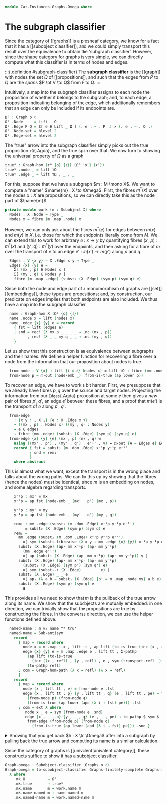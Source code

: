 <!--
```agda
open import Cat.Instances.Graphs.Representable
open import Cat.Instances.Graphs.Limits
open import Cat.Instances.Graphs
open import Cat.Diagram.Omega
open import Cat.Prelude

import Cat.Displayed.Instances.Subobjects.Reasoning as Sub

open Graph-hom
open Graph
```
-->

```agda
module Cat.Instances.Graphs.Omega where
```

# The subgraph classifier

<!--
```agda
private
  module _ {o ℓ} where open Sub (Graphs-pullbacks {o} {ℓ}) public

  variable
    o ℓ o' ℓ' : Level
    X Y Z : Graph o ℓ
```
-->

Since the category of [[graphs]] is a presheaf category, we know for a
fact that it has a [[subobject classifier]], and we could simply
transport this result over the equivalence to obtain the 'subgraph
classifier'. However, since the shape category for graphs is very
simple, we can directly compute what this classifier is in terms of nodes
and edges.

:::{.definition #subgraph-classifier}
The **subgraph classifier** is the [[graph]] with nodes the set $\Omega$
of [[propositions]], and such that the edges from $P$ to $Q$ are the
*spans* $P \ot V \to Q$ from $P$ to $Q$.
:::

Intuitively, a map into the subgraph classifier assigns to each node the
proposition of whether it belongs to the subgraph; and, to each edge, a
proposition indicating belonging of the edge, which additionally
remembers that an edge can only be included if its endpoints are.

```agda
Ωᴳ : Graph o ℓ
Ωᴳ .Node     = Lift _ Ω
Ωᴳ .Edge P Q = Σ[ e ∈ Lift _ Ω ] (⌞ e ⌟ → ⌞ P ⌟) × (⌞ e ⌟ → ⌞ Q ⌟)
Ωᴳ .Node-set = hlevel 2
Ωᴳ .Edge-set = hlevel 2
```

The "true" arrow into the subgraph classifier simply picks out the true
proposition `⊤Ω`{.Agda}, and the true span over that. We now turn to
showing the universal property of $\Omega$ as a graph.

```agda
trueᴳ : Graph-hom (⊤ᴳ {o} {ℓ}) (Ωᴳ {o'} {ℓ'})
trueᴳ .node _ = lift ⊤Ω
trueᴳ .edge _ = lift ⊤Ω , _ , _
```

<!--
```agda
private
  tru' : Subobject (Ωᴳ {o'} {ℓ'})
  tru' = point→subobject Graphs-finitely-complete Graphs-is-category trueᴳ
```
-->

For this, suppose that we have a subgraph $m : M \mono X$. We want to
compute a "name" $\name{m} : X \to \Omega$. First, the fibres $m^*(x)$
over the nodes $x : X$ are propositions, so we can directly take this as
the node part of $\name{m}$.

```agda
private module work (m : Subobject X) where
  Nodes : X .Node → Type _
  Nodes x = fibre (m .map .node) x
```

However, we can only ask about the fibres $m^*(e)$ for edges between
$m(x)$ and $m(y)$ in $X$, i.e. those for which the endpoints literally
come from $M$. We can extend this to work for arbitrary $e : x \to y$ by
quantifying fibres $(x', p) : m^*(x)$ and $(y', q) : m^*(y)$ over the
endpoints, and then asking for a fibre of $m$ over the transport of $e$
to an edge $e' : m(x') \to m(y')$ along $p$ and $q$.

```agda
  Edges : ∀ {x y} → X .Edge x y → Type _
  Edges {x} {y} e =
    Σ[ (mx , p) ∈ Nodes x ]
    Σ[ (my , q) ∈ Nodes y ]
    fibre (m .map .edge) (subst₂ (X .Edge) (sym p) (sym q) e)
```

Since both the node and edge part of a monomorphism of graphs are
[[set]] [[embeddings]], these types are propositions; and, by
construction, our predicate on edges implies that both endpoints are
also included. We thus have a map into the subgraph classifier.

<!--
```agda
  open Subobject m renaming (map to mm) using ()

  node-emb : is-embedding (mm .node)
  node-emb = is-monic→node-is-embedding (m .monic)

  edge-emb : ∀ {x y} → is-embedding (mm .edge {x} {y})
  edge-emb = is-monic→edge-is-embedding (m .monic)

  nodes : X .Node → Ω
  nodes x = elΩ (Nodes x)

  Edges-is-prop : ∀ {x y} {e : X .Edge x y} → is-prop (Edges e)
  Edges-is-prop = Σ-is-hlevel 1 (node-emb _) λ _ → Σ-is-hlevel 1 (node-emb _) λ _ → edge-emb _

  edges : ∀ {x y} → X .Edge x y → Ω
  edges e = elΩ (Edges e)
```
-->

```agda
  name : Graph-hom X (Ωᴳ {o} {ℓ})
  name .node x = lift (nodes x)
  name .edge {x} {y} e = record
    { fst = lift (edges e)
    ; snd = rec! (λ mx p _ _ _ _ → inc (mx , p))
          , rec! (λ _ _ my q _ _ → inc (my , q))
    }
```

Let us show that this construction is an equivalence between subgraphs
and their names. We define a helper function for recovering a fibre over
a node from the information that our proposition about nodes is true.

```agda
  from-node : ∀ {x} → lift {ℓ = ℓ} (nodes x) ≡ lift ⊤Ω → fibre (mm .node) x
  from-node p = □-out (node-emb _) (from-is-true (ap lower p))
```

To recover an edge, we have to work a bit harder. First, we presuppose
that we already have fibres $p, q$ over the source and target nodes.
Projecting the information from our `Edges`{.Agda} proposition at some
$e$ then gives a *new* pair of fibres $p', q'$, an edge $e'$ between
these fibres, and a proof that $m(e')$ is the transport of $e$ along
$p'$, $q'$.

```agda
  from-edge
    : {x y : ⌞ X ⌟} {e : X .Edge x y}
    → ((mx , p) : Nodes x) ((my , q) : Nodes y)
    → e ∈ edges
    → fibre (mm .edge) (subst₂ (X .Edge) (sym p) (sym q) e)
  from-edge {x} {y} {e} (mx , p) (my , q) w
    using ((mx' , p') , (my' , q') , e⁻¹' , γ) ← □-out {A = Edges e} Edges-is-prop w =
    record { fst = subst₂ (m .dom .Edge) x⁻¹p y⁻¹p e⁻¹'
           ; snd = rem₁
           }
    where abstract
```

This is almost what we want, except the transport is in the wrong place
and talks about the wrong paths. We can fix this up by showing that the
fibres (hence the nodes) must be identical, since $m$ is an embedding on
nodes, and some algebra regarding transports.

```agda
    x⁻¹p : mx' ≡ mx
    x⁻¹p = ap fst (node-emb _ (mx' , p') (mx , p))

    y⁻¹p : my' ≡ my
    y⁻¹p = ap fst (node-emb _ (my' , q') (my , q))

    rem₁ : mm .edge (subst₂ (m .dom .Edge) x⁻¹p y⁻¹p e⁻¹')
         ≡ subst₂ (X .Edge) (sym p) (sym q) e
    rem₁ =
      mm .edge (subst₂ (m .dom .Edge) x⁻¹p y⁻¹p e⁻¹')
        ≡⟨ sym (subst₂-fibrewise (λ x y → mm .edge {x} {y}) x⁻¹p y⁻¹p e⁻¹') ⟩
      subst₂ (X .Edge) (ap· mm x⁻¹p) (ap· mm y⁻¹p)
        (mm .edge e⁻¹')
        ≡⟨ ap (subst₂ (X .Edge) (ap· mm x⁻¹p) (ap· mm y⁻¹p)) γ ⟩
      subst₂ (X .Edge) (ap· mm x⁻¹p) (ap· mm y⁻¹p)
        (subst₂ (X .Edge) (sym p') (sym q') e)
        ≡⟨ sym (subst₂-∙ (X .Edge) _ _ _ _ e) ⟩
      subst₂ (X .Edge) _ _ e
        ≡⟨ ap₂ (λ a b → subst₂ (X .Edge) {b' = m .map .node my} a b e) prop! prop! ⟩
      subst₂ (X .Edge) (sym p) (sym q) e
        ∎
```

This provides all we need to show that $m$ is the pullback of the true
arrow along its name. We show that the subobjects are mutually embedded:
in one direction, we can trivially show that the propositions are true
by constructing the fibres. In the converse direction, we can use the
helper functions defined above.

```agda
  named-name : m ≅ₘ name ^* tru'
  named-name = Sub-antisym
    record
      { map = record where
        node x = m .map · x , lift tt , ap lift (to-is-true (inc (x , refl)))
        edge {x} {y} e = m .map .edge e , lift tt , Σ-pathp
          (ap lift (to-is-true
            (inc ((x , refl) , (y , refl) , e , sym (transport-refl _)))))
          (to-pathp refl)
      ; com = Graph-hom-path (λ x → refl) (λ x → refl)
      }
    record
      { map = record where
        node (x , lift tt , e) = from-node e .fst
        edge {x , lift tt , p} {y , lift tt , q} (e , lift tt , pe) = from-edge
          (from-node p) (from-node q)
          (from-is-true (ap lower (apd (λ i → fst) pe))) .fst
      ; com = ext λ where
        .node x _ e → sym (from-node e .snd)
        .edge {x , _ , p} {y , _ , q} (e , _ , pe) → to-pathp $ sym $
          from-edge (from-node p) (from-node q)
            (from-is-true (ap lower (apd (λ i → fst) pe))) .snd }
```

<details>
<summary>Showing that you get back $h : X \to \Omega$ after into a
subgraph by pulling back the true arrow and computing its name is a
similar calculation.</summary>

```agda
private module mk = make-subobject-classifier

name-named : (h : Graphs.Hom X Ωᴳ) → work.name (h ^* tru') ≡ h
name-named {X = X} h = Graph-hom-path nodep λ e → Σ-prop-pathp rem (edgep e) where
  open work (h ^* tru')

  nodep : ∀ x → lift (elΩ (Nodes x)) ≡ h .node x
  nodep x = ap lift $ Ω-ua
    (λ e →
      let (x , lift tt , p) , α = (□-out (node-emb _) e)
       in subst (λ e → ⌞ h .node e ⌟) α (from-is-true (ap lower p)))
    (λ hx → inc ((x , _ , ap lift (to-is-true hx)) , refl))

  edgep : ∀ {x y} (e : X .Edge x y) → lift (elΩ (Edges e)) ≡ h .edge e .fst
  edgep {x} {y} e = ap lift $ Ω-ua
    (λ fb →
      let
        (((x⁻¹ , _) , α) , ((y⁻¹ , _) , β) , (e⁻¹ , lift tt , p) , γ) =
          □-out Edges-is-prop fb
      in subst₂ {A = X .Node × X .Node} {B = uncurry (X .Edge)}
          (λ (x , y) e → e ∈ h .edge {x} {y})
          (Σ-pathp α β) (to-pathp⁻ γ)
          (from-is-true (ap lower (apd (λ i → fst) p))))

    (λ he → inc (
        ((x , _ , ap lift (to-is-true (h .edge e .snd .fst he))) , refl)
      , ((y , _ , ap lift (to-is-true (h .edge e .snd .snd he))) , refl)
      , (e , _ , Σ-pathp (ap lift (to-is-true he)) (to-pathp refl))
      , sym (transport-refl _)))

  rem : ∀ {x y} (i : I) (A : Lift ℓ Ω)
      → is-prop ((⌞ A ⌟ → ⌞ nodep x i ⌟) × (⌞ A ⌟ → ⌞ nodep y i ⌟))
  rem {x = x} {y} i _ = ×-is-hlevel 1
    (fun-is-hlevel 1 (nodep x i .lower .is-tr))
    (fun-is-hlevel 1 (nodep y i .lower .is-tr))
```

</details>

Since the category of graphs is [[univalent|univalent category]], these
constructs suffice to show it has a subobject classifier.

```agda
Graph-omega : Subobject-classifier (Graphs o ℓ)
Graph-omega = to-subobject-classifier Graphs-finitely-complete Graphs-is-category
  λ where
    .mk.Ω          → Ωᴳ
    .mk.true       → trueᴳ
    .mk.name       m → work.name m
    .mk.name-named m → name-named m
    .mk.named-name m → work.named-name m
```
